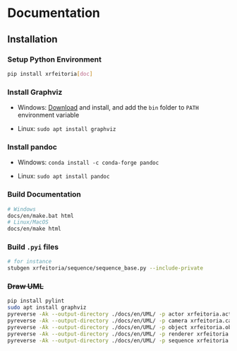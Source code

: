 # Documentation

## Installation

### Setup Python Environment

```bash
pip install xrfeitoria[doc]
```

### Install Graphviz

- Windows: [Download](https://graphviz.org/download/#windows) and install,
and add the `bin` folder to `PATH` environment variable

- Linux: `sudo apt install graphviz`

### Install pandoc

- Windows: `conda install -c conda-forge pandoc`

- Linux: `sudo apt install pandoc`

### Build Documentation

```bash
# Windows
docs/en/make.bat html
# Linux/MacOS
docs/en/make html
```

### Build `.pyi` files

```bash
# for instance
stubgen xrfeitoria/sequence/sequence_base.py --include-private
```

### ~~Draw UML~~

```bash
pip install pylint
sudo apt install graphviz
pyreverse -Ak --output-directory ./docs/en/UML/ -p actor xrfeitoria.actor
pyreverse -Ak --output-directory ./docs/en/UML/ -p camera xrfeitoria.camera
pyreverse -Ak --output-directory ./docs/en/UML/ -p object xrfeitoria.object
pyreverse -Ak --output-directory ./docs/en/UML/ -p renderer xrfeitoria.renderer
pyreverse -Ak --output-directory ./docs/en/UML/ -p sequence xrfeitoria.sequence
```

